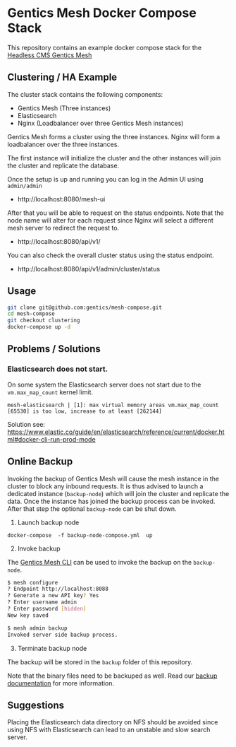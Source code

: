 # Gentics Mesh Docker Compose Stack 

This repository contains an example docker compose stack for the [Headless CMS Gentics Mesh](https://getmesh.io)

## Clustering / HA Example

The cluster stack contains the following components:

* Gentics Mesh (Three instances)
* Elasticsearch
* Nginx (Loadbalancer over three Gentics Mesh instances)

Gentics Mesh forms a cluster using the three instances. Nginx will form a loadbalancer over the three instances.

The first instance will initialize the cluster and the other instances will join the cluster and replicate the database.

Once the setup is up and running you can log in the Admin UI using `admin/admin`
* http://localhost:8080/mesh-ui

After that you will be able to request on the status endpoints. Note that the node name will alter for each request since Nginx will select a different mesh server to redirect the request to.

* http://localhost:8080/api/v1/

You can also check the overall cluster status using the status endpoint.
* http://localhost:8080/api/v1/admin/cluster/status

## Usage

```bash
git clone git@github.com:gentics/mesh-compose.git
cd mesh-compose
git checkout clustering
docker-compose up -d
```

## Problems / Solutions

### Elasticsearch does not start.

On some system the Elasticsearch server does not start due to the `vm.max_map_count` kernel limit.

```
mesh-elasticsearch | [1]: max virtual memory areas vm.max_map_count [65530] is too low, increase to at least [262144]
```

Solution see: https://www.elastic.co/guide/en/elasticsearch/reference/current/docker.html#docker-cli-run-prod-mode

## Online Backup

Invoking the backup of Gentics Mesh will cause the mesh instance in the cluster to block any inbound requests. It is thus advised to launch a dedicated instance (`backup-node`) which will join the cluster and replicate the data. Once the instance has joined the backup process can be invoked. After that step the optional `backup-node` can be shut down.

1. Launch backup node

```docker-compose  -f backup-node-compose.yml  up```

2. Invoke backup

The [Gentics Mesh CLI](https://getmesh.io/docs/cli/) can be used to invoke the backup on the `backup-node`.


```bash
$ mesh configure
? Endpoint http://localhost:8088
? Generate a new API key? Yes
? Enter username admin
? Enter password [hidden]
New key saved

$ mesh admin backup
Invoked server side backup process.
```

3. Terminate backup node

The backup will be stored in the `backup` folder of this repository.

Note that the binary files need to be backuped as well. Read our [backup documentation](https://getmesh.io/docs/administration-guide/#_backup_recovery) for more information.

## Suggestions

Placing the Elasticsearch data directory on NFS should be avoided since using NFS with Elasticsearch can lead to an unstable and slow search server.



